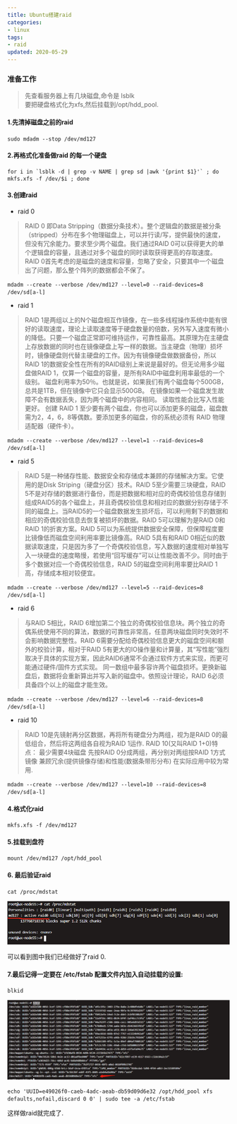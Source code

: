 ```yaml
---
title: Ubuntu搭建raid
categories: 
- linux
tags:
- raid 
updated: 2020-05-29
---
```


### 准备工作

> 先查看服务器上有几块磁盘,命令是 lsblk  
> 要把硬盘格式化为xfs,然后挂载到/opt/hdd_pool.

#### 1.先清掉磁盘之前的raid

`sudo mdadm --stop /dev/md127`

#### 2.再格式化准备做raid 的每一个硬盘

```
for i in `lsblk -d | grep -v NAME | grep sd |awk '{print $1}'` ; do mkfs.xfs -f /dev/$i ; done
```

#### 3.创建raid

- raid 0  

> RAID 0 即Data Stripping（数据分条技术）。整个逻辑盘的数据是被分条（stripped）分布在多个物理磁盘上，可以并行读/写，提供最快的速度，但没有冗余能力。要求至少两个磁盘。我们通过RAID 0可以获得更大的单个逻辑盘的容量，且通过对多个磁盘的同时读取获得更高的存取速度。RAID 0首先考虑的是磁盘的速度和容量，忽略了安全，只要其中一个磁盘出了问题，那么整个阵列的数据都会不保了。

`mdadm --create --verbose /dev/md127 --level=0 --raid-devices=8 /dev/sd[a-l]` 

- raid 1

> RAID 1是两组以上的N个磁盘相互作镜像，在一些多线程操作系统中能有很好的读取速度，理论上读取速度等于硬盘数量的倍数，另外写入速度有微小的降低。只要一个磁盘正常即可维持运作，可靠性最高。其原理为在主硬盘上存放数据的同时也在镜像硬盘上写一样的数据。当主硬盘（物理）损坏时，镜像硬盘则代替主硬盘的工作。因为有镜像硬盘做数据备份，所以RAID 1的数据安全性在所有的RAID级别上来说是最好的。但无论用多少磁盘做RAID 1，仅算一个磁盘的容量，是所有RAID中磁盘利用率最低的一个级别。
磁盘利用率为50％。也就是说，如果我们有两个磁盘每个500GB，总共是1TB，但在镜像中它只会显示500GB。
在镜像如果一个磁盘发生故障不会有数据丢失，因为两个磁盘中的内容相同。
读取性能会比写入性能更好。
创建 RAID 1 至少要有两个磁盘，你也可以添加更多的磁盘，磁盘数需为2，4，6，8等偶数。要添加更多的磁盘，你的系统必须有 RAID 物理适配器（硬件卡）。

`mdadm --create --verbose /dev/md127 --level=1 --raid-devices=8 /dev/sd[a-l]`

- raid 5

> RAID 5是一种储存性能、数据安全和存储成本兼顾的存储解决方案。它使用的是Disk Striping（硬盘分区）技术。RAID 5至少需要三块硬盘，RAID 5不是对存储的数据进行备份，而是把数据和相对应的奇偶校验信息存储到组成RAID5的各个磁盘上，并且奇偶校验信息和相对应的数据分别存储于不同的磁盘上。当RAID5的一个磁盘数据发生损坏后，可以利用剩下的数据和相应的奇偶校验信息去恢复被损坏的数据。RAID 5可以理解为是RAID 0和RAID 1的折衷方案。RAID 5可以为系统提供数据安全保障，但保障程度要比镜像低而磁盘空间利用率要比镜像高。RAID 5具有和RAID 0相近似的数据读取速度，只是因为多了一个奇偶校验信息，写入数据的速度相对单独写入一块硬盘的速度略慢，若使用“回写缓存”可以让性能改善不少。同时由于多个数据对应一个奇偶校验信息，RAID 5的磁盘空间利用率要比RAID 1高，存储成本相对较便宜。

`mdadm --create --verbose /dev/md127 --level=5 --raid-devices=8 /dev/sd[a-l]`

- raid 6

> 与RAID 5相比，RAID 6增加第二个独立的奇偶校验信息块。两个独立的奇偶系统使用不同的算法，数据的可靠性非常高，任意两块磁盘同时失效时不会影响数据完整性。RAID 6需要分配给奇偶校验信息更大的磁盘空间和额外的校验计算，相对于RAID 5有更大的IO操作量和计算量，其“写性能”强烈取决于具体的实现方案，因此RAID6通常不会通过软件方式来实现，而更可能通过硬件/固件方式实现。
同一数组中最多容许两个磁盘损坏。更换新磁盘后，数据将会重新算出并写入新的磁盘中。依照设计理论，RAID 6必须具备四个以上的磁盘才能生效。

`mdadm --create --verbose /dev/md127 --level=6 --raid-devices=8 /dev/sd[a-l]`

- raid 10

> RAID 10是先镜射再分区数据，再将所有硬盘分为两组，视为是RAID 0的最低组合，然后将这两组各自视为RAID 1运作.
RAID 10(又叫RAID 1+0)特点：
最少需要4块磁盘
先按RAID 0分成两组，再分别对两组按RAID 1方式镜像
兼顾冗余(提供镜像存储)和性能(数据条带形分布)
在实际应用中较为常用.

`mdadm --create --verbose /dev/md127 --level=10 --raid-devices=8 /dev/sd[a-l]`

#### 4.格式化raid

`mkfs.xfs -f /dev/md127`

#### 5.挂载到盘符

`mount /dev/md127 /opt/hdd_pool`

#### 6. 最后验证raid  

`cat /proc/mdstat`   

![avatar](../assets/blog_images/20210106163114.png)

可以看到图中我们已经做好了raid 0.

#### 7.最后记得一定要在 /etc/fstab 配置文件内加入自动挂载的设置:  

`blkid`  

![avatar](../assets/blog_images/20210106164416.png)

`echo 'UUID=e49026f0-caeb-4adc-aeab-db59d09d6e32 /opt/hdd_pool xfs defaults,nofail,discard 0 0' | sudo tee -a /etc/fstab`  

这样做raid就完成了.